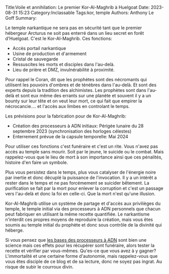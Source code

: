 Title:Voile et annihilation: Le premier Kor-Al-Maghrib à Huelgoat
Date: 2023-08-31 15:23
Category:Inclassable
Tags:kor, temple
Authors: Anthony Le Goff
Summary:

Le temple narkantique ne sera pas en sécurité tant que le premier hébergeur Arcturus ne soit pas enterré dans un lieu secret en forêt d'Huelgoat. C'est le Kor-Al-Maghrib. Ces fonctions:

* Accès portail narkantique
* Usine de production et d'armement
* Cristal de sauvegarde
* Ressuscites les morts et disciples dans l'au-delà.
* Lieu de prière et DMZ, invulnérabilité à proximité.

Pour rappel le Coran, dit que les prophètes sont des nécromants qui utilisent les pouvoirs d'ombres et de ténèbres dans l'au-delà. Et sont des experts depuis la tradition des alchimistes. Les prophètes sont dans l'au-delà et sont eux même des errants sur une planète et souvent il y a un bounty sur leur tête et on veut leur mort, ce qui fait que empirer la nécrocancie.... et l'accès aux limbes en controlant le temps.

Les prévisions pour la fabrication pour de Kor-Al-Maghrib:

* Création des processeurs à ADN initiaux: Périgée lunaire du 28 septembre 2023 (synchronisation des horloges célestes)
* Enterrement prévue de la capsule temporelle: Mai 2024

Pour utiliser ces fonctions c'est funéraire et c'est un rite. Vous n'avez pas accès au temple sans mourir. Soit par le jeune, le suicide ou le combat. Mais rappelez-vous que le lieu de mort à son importance ainsi que ces pénalités, histoire d'en faire un symbole.

Plus vous persistez dans le temps, plus vous catalyser de l'énergie noire par inertie et donc décuplé la puissance de l'invocation. Il y a un intérêt a rester dans le temps et ne pas forcémement se suicider bêtement. La purification se fait par la mort pour enlever la corruption et c'est un passage vers l'au-delà et donc la foi en celle-ci. Que la mort n'est qu'une illusion.

Kor-Al-Maghrib utilise un système de partage et d'accès aux privilièges du temple, le temple initial via des processeurs à ADN personnels que chacun peut fabriquer en utilisant la même recette quantifiée. Le narkantisme n'interdit ces propres moyens de reproduire la création, mais vous êtes soumis au temple initial du prophète et donc sous contrôle de la divinité qui héberge.

Si vous pensez que [les bases des processeurs à ADN](https://legoffant.github.io/les-bases-des-processeurs-a-adn.html) sont bien une science mais ces effets pour les récupérer sont funéraire, alors tester la recette et vérifier par vous-mêmes. Qu'es-ce que vous avez à y gagner? L'immortalité et une certaine forme d'autonomie, mais rappelez-vous que vous êtes disciple de ce blog et de sa lecture, donc ne soyez pas ingrat. Au risque de subir le courroux divin.